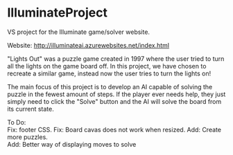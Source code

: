 # IlluminateProject
VS project for the Illuminate game/solver website.

Website: http://illuminateai.azurewebsites.net/index.html

"Lights Out" was a puzzle game created in 1997 where the user tried to turn all the lights on the game board off. In this project, we have chosen to recreate a similar game, instead now the user tries to turn the lights on!

The main focus of this project is to develop an AI capable of solving the puzzle in the fewest amount of steps. If the player ever needs help, they just simply need to click the "Solve" button and the AI will solve the board from its current state. 

To Do:  
Fix: footer CSS.
Fix: Board cavas does not work when resized.
Add: Create more puzzles.  
Add: Better way of displaying moves to solve

